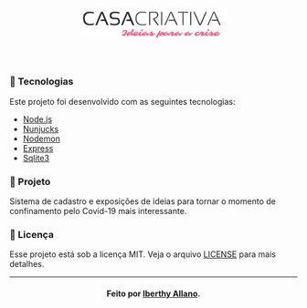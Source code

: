 <h1 align="center">
  <img src="./public/image/CasaCriativa.png" width="250px" /><br>
</h2>

<br>

### :bookmark_tabs: Tecnologias
Este projeto foi desenvolvido com as seguintes tecnologias:
- [Node.js](https://nodejs.org/en/)
- [Nunjucks](https://mozilla.github.io/nunjucks/)
- [Nodemon](https://nodemon.io/)
- [Express](https://expressjs.com/pt-br/)
- [Sqlite3](https://www.sqlite.org/)

### :house_with_garden: Projeto
  Sistema de cadastro e exposições de ideias para tornar o momento de confinamento pelo Covid-19 mais interessante. 

### :memo: Licença

Esse projeto está sob a licença MIT. Veja o arquivo [LICENSE](LICENSE.md) para mais detalhes.

---
<h4 align="center">
    Feito por <a href="https://www.linkedin.com/in/iberthy-allano-bba4771a4" target="_blank"> Iberthy Allano</a>.
</h4>
